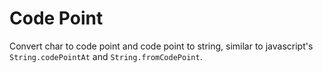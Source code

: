 # Code Point

Convert char to code point and code point to string, similar to javascript's `String.codePointAt` and `String.fromCodePoint`.

